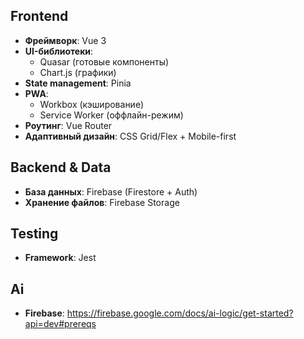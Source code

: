 ## **Frontend**

- **Фреймворк**: Vue 3
- **UI-библиотеки**:
  - Quasar (готовые компоненты)
  - Chart.js (графики)
- **State management**: Pinia
- **PWA**:
  - Workbox (кэширование)
  - Service Worker (оффлайн-режим)
- **Роутинг**: Vue Router
- **Адаптивный дизайн**: CSS Grid/Flex + Mobile-first

## **Backend & Data**

- **База данных**: Firebase (Firestore + Auth)
- **Хранение файлов**: Firebase Storage

## **Testing**

- **Framework**: Jest

## **Ai**

- **Firebase**: https://firebase.google.com/docs/ai-logic/get-started?api=dev#prereqs
